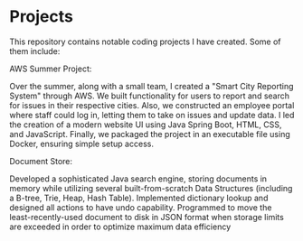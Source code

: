 # Projects
This repository contains notable coding projects I have created. Some of them include:

AWS Summer Project:

Over the summer, along with a small team, I created a "Smart City Reporting System" through AWS. We built functionality for users to report and search for issues in their respective cities. Also, we constructed an employee portal where staff could log in, letting them to take on issues and update data. I led the creation of a modern website UI using Java Spring Boot, HTML, CSS, and JavaScript. Finally, we packaged the project in an executable file using Docker, ensuring simple setup access.

Document Store:

Developed a sophisticated Java search engine, storing documents in memory while utilizing several built-from-scratch Data Structures (including a B-tree, Trie, Heap, Hash Table). Implemented dictionary lookup and designed all actions to have undo capability. Programmed to move the least-recently-used document to disk in JSON format when storage limits are exceeded in order to optimize maximum data efficiency
